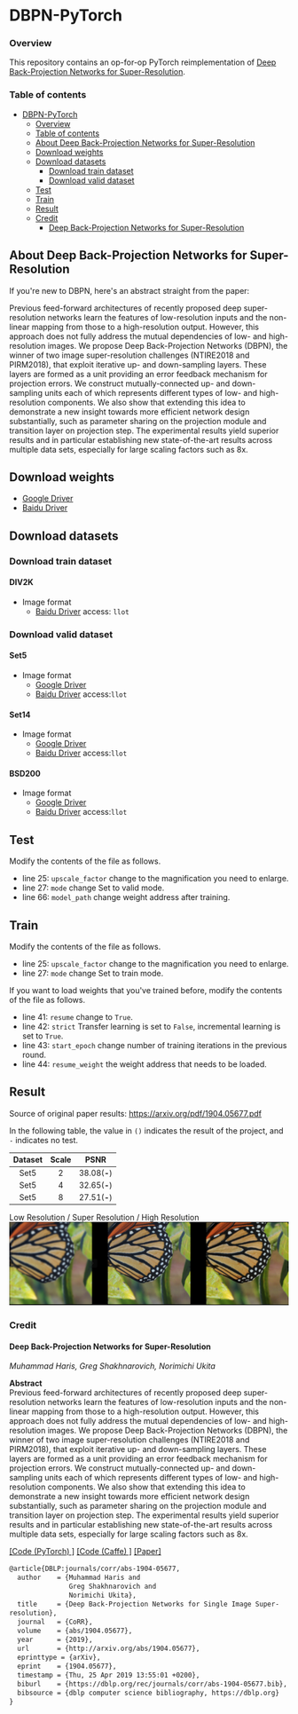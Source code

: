 # DBPN-PyTorch

### Overview

This repository contains an op-for-op PyTorch reimplementation of [Deep Back-Projection Networks for Super-Resolution](https://arxiv.org/abs/1904.05677).

### Table of contents

- [DBPN-PyTorch](#dbpn-pytorch)
    - [Overview](#overview)
    - [Table of contents](#table-of-contents)
    - [About Deep Back-Projection Networks for Super-Resolution](#about-deep-back-projection-networks-for-super-resolution)
    - [Download weights](#download-weights)
    - [Download datasets](#download-datasets)
        - [Download train dataset](#download-train-dataset)
        - [Download valid dataset](#download-valid-dataset)
    - [Test](#test)
    - [Train](#train)
    - [Result](#result)
    - [Credit](#credit)
        - [Deep Back-Projection Networks for Super-Resolution](#deep-back-projection-networks-for-super-resolution)

## About Deep Back-Projection Networks for Super-Resolution

If you're new to DBPN, here's an abstract straight from the paper:

Previous feed-forward architectures of recently proposed deep super-resolution networks learn the features of low-resolution inputs and the non-linear
mapping from those to a high-resolution output. However, this approach does not fully address the mutual dependencies of low- and high-resolution
images. We propose Deep Back-Projection Networks (DBPN), the winner of two image super-resolution challenges (NTIRE2018 and PIRM2018), that exploit
iterative up- and down-sampling layers. These layers are formed as a unit providing an error feedback mechanism for projection errors. We construct
mutually-connected up- and down-sampling units each of which represents different types of low- and high-resolution components. We also show that
extending this idea to demonstrate a new insight towards more efficient network design substantially, such as parameter sharing on the projection
module and transition layer on projection step. The experimental results yield superior results and in particular establishing new state-of-the-art
results across multiple data sets, especially for large scaling factors such as 8x.

## Download weights

- [Google Driver](https://drive.google.com/drive/folders/17ju2HN7Y6pyPK2CC_AqnAfTOe9_3hCQ8?usp=sharing)
- [Baidu Driver](https://pan.baidu.com/s/1yNs4rqIb004-NKEdKBJtYg?pwd=llot)

## Download datasets

### Download train dataset

#### DIV2K

- Image format
    - [Baidu Driver](https://pan.baidu.com/s/1EXXbhxxRDtqPosT2WL8NkA) access: `llot`

### Download valid dataset

#### Set5

- Image format
    - [Google Driver](https://drive.google.com/file/d/1GtQuoEN78q3AIP8vkh-17X90thYp_FfU/view?usp=sharing)
    - [Baidu Driver](https://pan.baidu.com/s/1dlPcpwRPUBOnxlfW5--S5g) access:`llot`

#### Set14

- Image format
    - [Google Driver](https://drive.google.com/file/d/1CzwwAtLSW9sog3acXj8s7Hg3S7kr2HiZ/view?usp=sharing)
    - [Baidu Driver](https://pan.baidu.com/s/1KBS38UAjM7bJ_e6a54eHaA) access:`llot`

#### BSD200

- Image format
    - [Google Driver](https://drive.google.com/file/d/1cdMYTPr77RdOgyAvJPMQqaJHWrD5ma5n/view?usp=sharing)
    - [Baidu Driver](https://pan.baidu.com/s/1xahPw4dNNc3XspMMOuw1Bw) access:`llot`

## Test

Modify the contents of the file as follows.

- line 25: `upscale_factor` change to the magnification you need to enlarge.
- line 27: `mode` change Set to valid mode.
- line 66: `model_path` change weight address after training.

## Train

Modify the contents of the file as follows.

- line 25: `upscale_factor` change to the magnification you need to enlarge.
- line 27: `mode` change Set to train mode.

If you want to load weights that you've trained before, modify the contents of the file as follows.

- line 41: `resume` change to `True`.
- line 42: `strict` Transfer learning is set to `False`, incremental learning is set to `True`.
- line 43: `start_epoch` change number of training iterations in the previous round.
- line 44: `resume_weight` the weight address that needs to be loaded.

## Result

Source of original paper results: https://arxiv.org/pdf/1904.05677.pdf

In the following table, the value in `()` indicates the result of the project, and `-` indicates no test.

| Dataset | Scale |     PSNR     |
|:-------:|:-----:|:------------:|
|  Set5   |   2   | 38.08(**-**) |
|  Set5   |   4   | 32.65(**-**) |
|  Set5   |   8   | 27.51(**-**) |

Low Resolution / Super Resolution / High Resolution
<span align="center"><img src="assets/result.png"/></span>

### Credit

#### Deep Back-Projection Networks for Super-Resolution

_Muhammad Haris, Greg Shakhnarovich, Norimichi Ukita_ <br>

**Abstract** <br>
Previous feed-forward architectures of recently proposed deep super-resolution networks learn the features of low-resolution inputs and the non-linear
mapping from those to a high-resolution output. However, this approach does not fully address the mutual dependencies of low- and high-resolution
images. We propose Deep Back-Projection Networks (DBPN), the winner of two image super-resolution challenges (NTIRE2018 and PIRM2018), that exploit
iterative up- and down-sampling layers. These layers are formed as a unit providing an error feedback mechanism for projection errors. We construct
mutually-connected up- and down-sampling units each of which represents different types of low- and high-resolution components. We also show that
extending this idea to demonstrate a new insight towards more efficient network design substantially, such as parameter sharing on the projection
module and transition layer on projection step. The experimental results yield superior results and in particular establishing new state-of-the-art
results across multiple data sets, especially for large scaling factors such as 8x.

[[Code (PyTorch) ]](https://github.com/alterzero/DBPN-Pytorch)
[[Code (Caffe) ]](https://github.com/alterzero/DBPN-caffe)
[[Paper]](https://arxiv.org/pdf/1904.05677)

```
@article{DBLP:journals/corr/abs-1904-05677,
  author    = {Muhammad Haris and
               Greg Shakhnarovich and
               Norimichi Ukita},
  title     = {Deep Back-Projection Networks for Single Image Super-resolution},
  journal   = {CoRR},
  volume    = {abs/1904.05677},
  year      = {2019},
  url       = {http://arxiv.org/abs/1904.05677},
  eprinttype = {arXiv},
  eprint    = {1904.05677},
  timestamp = {Thu, 25 Apr 2019 13:55:01 +0200},
  biburl    = {https://dblp.org/rec/journals/corr/abs-1904-05677.bib},
  bibsource = {dblp computer science bibliography, https://dblp.org}
}
```
